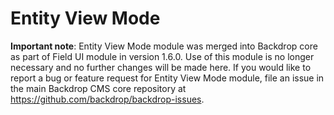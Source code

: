 Entity View Mode
=================

**Important note**: Entity View Mode module was merged into Backdrop core as 
part of Field UI module in version 1.6.0. Use of this module is no longer 
necessary and no further changes will be made here. If you would like to report 
a bug or feature request for Entity View Mode module, file an issue in the main 
Backdrop CMS core repository at https://github.com/backdrop/backdrop-issues.
